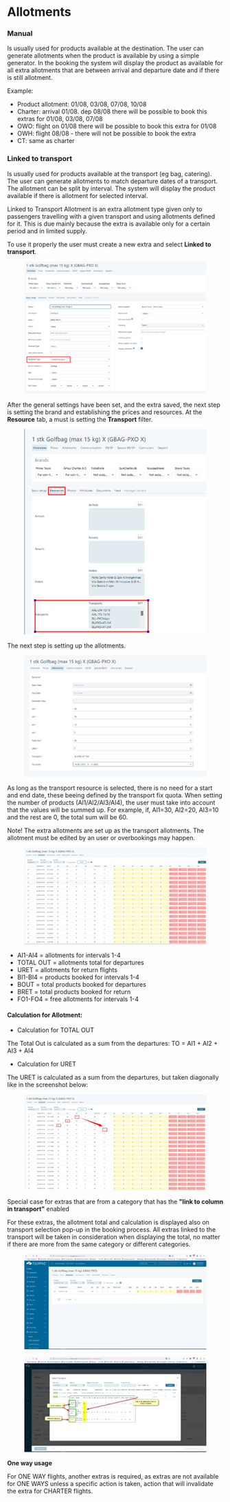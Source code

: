 # Allotments

### **Manual**

Is usually used for products available at the destination. The user can generate allotments when the product is available by using a simple generator. In the booking the system will display the product as available for all extra allotments that are between arrival and departure date and if there is still allotment.

Example:

* Product allotment: 01/08, 03/08, 07/08, 10/08
* Charter: arrival 01/08. dep 08/08 there will be possible to book this extras for 01/08, 03/08, 07/08
* OWO: flight on 01/08 there will be possible to book this extra for 01/08
* OWH: flight 08/08 - there will not be possible to book the extra
* CT: same as charter

### **Linked to transport**

Is usually used for products available at the transport (eg bag, catering). The user can generate allotments to match departure dates of a transport. The allotment can be split by interval. The system will display the product available if there is allotment for selected interval.

Linked to Transport Allotment is an extra allotment type given only to passengers travelling with a given transport and using allotments defined for it. This is due mainly because the extra is available only for a certain period and in limited supply.

To use it properly the user must create a new extra and select **Linked to transport**.

<figure><img src="../../.gitbook/assets/image (6) (1).png" alt=""><figcaption></figcaption></figure>

After the general settings have been set, and the extra saved, the next step is setting the brand and establishing the prices and resources. At the **Resource** tab, a must is setting the **Transport** filter.

<figure><img src="../../.gitbook/assets/image (7) (1).png" alt=""><figcaption></figcaption></figure>

The next step is setting up the allotments.

<figure><img src="../../.gitbook/assets/image (8) (1).png" alt=""><figcaption></figcaption></figure>

As long as the transport resource is selected, there is no need for a start and end date, these beeing defined by the transport fix quota. When setting the number of products (Al1/Al2/Al3/Al4), the user must take into account that the values will be summed up. For example, if, Al1=30, Al2=20, AI3=10 and the rest are 0, the total sum will be 60.

Note! The extra allotments are set up as the transport allotments. The allotment must be edited by an user or overbookings may happen.

<figure><img src="../../.gitbook/assets/image (9) (1).png" alt=""><figcaption></figcaption></figure>

* AI1-AI4 = allotments for intervals 1-4
* TOTAL OUT = allotments total for departures
* URET = allotments for return flights
* BI1-BI4 = products booked for intervals 1-4
* BOUT = total products booked for departures
* BRET = total products booked for return
* FO1-FO4 = free allotments for intervals 1-4

#### **Calculation for Allotment:**

* Calculation for TOTAL OUT

The Total Out is calculated as a sum from the departures: TO = AI1 + AI2 + AI3 + AI4

* Calculation for URET

The URET is calculated as a sum from the departures, but taken diagonally like in the screenshot below:

<figure><img src="../../.gitbook/assets/image (10) (1).png" alt=""><figcaption></figcaption></figure>

Special case for extras that are from a category that has the **"link to column in transport"** enabled

For these extras, the allotment total and calculation is displayed also on transport selection pop-up in the booking process. All extras linked to the transport will be taken in consideration when displaying the total, no matter if there are more from the same category or different categories.

<figure><img src="../../.gitbook/assets/ExtraAllotment-8c4409fe644bfd76ecd659ed82a414a7.png" alt=""><figcaption></figcaption></figure>

<figure><img src="../../.gitbook/assets/LinkedToTransport-9c2183e4a9db0582d6849ed7fee00404.png" alt=""><figcaption></figcaption></figure>

**One way usage**

For ONE WAY flights, another extras is required, as extras are not available for ONE WAYS unless a specific action is taken, action that will invalidate the extra for CHARTER flights.
